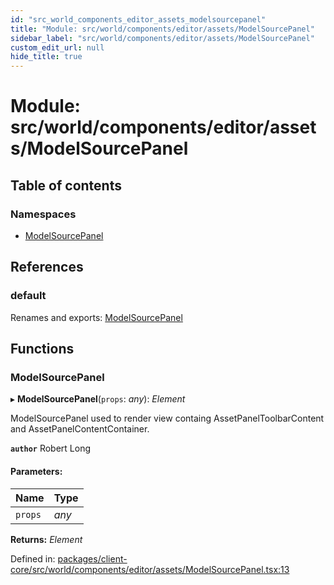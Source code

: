```yaml
---
id: "src_world_components_editor_assets_modelsourcepanel"
title: "Module: src/world/components/editor/assets/ModelSourcePanel"
sidebar_label: "src/world/components/editor/assets/ModelSourcePanel"
custom_edit_url: null
hide_title: true
---
```


# Module: src/world/components/editor/assets/ModelSourcePanel

## Table of contents

### Namespaces

- [ModelSourcePanel](src_world_components_editor_assets_modelsourcepanel.modelsourcepanel.md)

## References

### default

Renames and exports: [ModelSourcePanel](src_world_components_editor_assets_modelsourcepanel.md#modelsourcepanel)

## Functions

### ModelSourcePanel

▸ **ModelSourcePanel**(`props`: *any*): *Element*

ModelSourcePanel used to render view containg AssetPanelToolbarContent and AssetPanelContentContainer.

**`author`** Robert Long

#### Parameters:

Name | Type |
:------ | :------ |
`props` | *any* |

**Returns:** *Element*

Defined in: [packages/client-core/src/world/components/editor/assets/ModelSourcePanel.tsx:13](https://github.com/xr3ngine/xr3ngine/blob/65dfcf39a/packages/client-core/src/world/components/editor/assets/ModelSourcePanel.tsx#L13)
